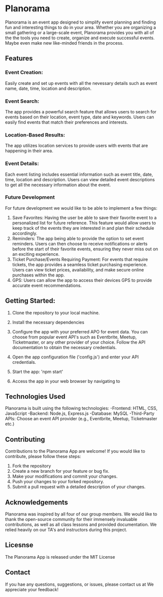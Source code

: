 # Planorama

Planorama is an event app designed to simplify event planning and finding fun and interesting things to do in your area. Whether you are organizing a small gathering or a large-scale event, Planorama provides you with all of the the tools you need to create, organize and execute successful events. Maybe even make new like-minded friends in the process. 

## Features
### Event Creation:
Easily create and set up events with all the nevessary details such as event name, date, time, location and description.
### Event Search:
The app provides a powerful search feature that allows users to search for events based on their location, event type, date and keywords. Users can easily find events that match their preferences and interests.
### Location-Based Results:
The app utilizes location services to provide users with events that are happening in their area.
### Event Details:
Each event listing includes essential information such as event title, date, time, location and description. Users can view detailed event descriptions to get all the necessary information about the event.


### Future Development
For future development we would like to be able to implement a few things:
1. Save Favorites: Having the user be able to save their favorite event to a personalized list for future reference. This feature would allow users to keep track of the events they are interested in and plan their schedule accordingly.
2. Reminders: The app being able to provide the option to set event reminders. Users can then choose to receive notifications or alerts before the start of their favorite events, ensuring they never miss out on an exciting experience.
3. Ticket Purchase/Events Requiring Payment: For events that require tickets, the app provides a seamless ticket purchasing experience. Users can view ticket prices, availability, and make secure online purchases within the app.
4. GPS: Users can allow the app to access their devices GPS to provide accurate event recommendations.

## Getting Started:
1. Clone the repository to your local machine.
<!--insert image here-->

2. Install the necessary dependencies
<!--Insert image here-->

3. Configure the app with your preferred APO for event data. You can choose from popular event API's such as Eventbrite, Meetup, Ticketmaster, or any other provider of your choice. Follow the API documentation to obtain the necessary credentials.

4. Open the app configuration file ('config.js') and enter your API credentials.
<!--insert image here-->

5. Start the app: 'npm start'

6. Access the app in your web browser by navigating to <!--insert localhost-->

## Technologies Used
Planorama is built using the following technologies:
-Frontend: HTML, CSS, JavaScript
-Backend: Node.js, Express.js
-Database: MySQL
-Third-Party APIs: Choose an event API provider (e.g., Eventbrite, Meetup, Ticketmaster etc.)

## Contributing
Contributions to the Planorama App are welcome! If you would like to contribute, please follow these steps:
1. Fork the repository
2. Create a new branch for your feature or bug fix.
3. Make your modifications and commit your changes.
4. Push your changes to your forked repository.
5. Submit a pull request with a detailed description of your changes. 

## Acknowledgements
Planorama was inspired by all four of our group members. We would like to thank the open-source community for their immensely invaluable contributions, as well as all class lessons and provided documentation. We relied heavily on our TA's and instructors during this project. 
## Licesnse
The Planorama App is released under the MIT License

## Contact
If you hae any questions, suggestions, or issues, please contact us at <!--inster contact info here--> We appreciate your feedback!
